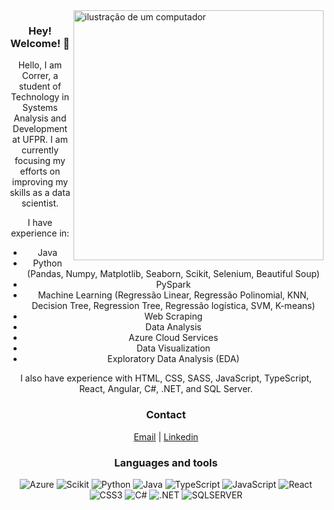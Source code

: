<img src="https://raw.githubusercontent.com/MicaelliMedeiros/micaellimedeiros/master/image/computer-illustration.png" alt="ilustração de um computador" min-width="400px" max-width="400px" width="400px" align="right">
<div style="text-align: center;" align="left">

### Hey! Welcome! 👋 <br>
Hello, I am Correr, a student of Technology in Systems Analysis and Development at UFPR. I am currently focusing my efforts on improving my skills as a data scientist.

I have experience in:

- Java
- Python (Pandas, Numpy, Matplotlib, Seaborn, Scikit, Selenium, Beautiful Soup)
- PySpark
- Machine Learning (Regressão Linear, Regressão Polinomial, KNN, Decision Tree, Regression Tree, Regressão logística, SVM, K-means)
- Web Scraping
- Data Analysis
- Azure Cloud Services
- Data Visualization
- Exploratory Data Analysis (EDA)

I also have experience with HTML, CSS, SASS, JavaScript, TypeScript, React, Angular, C#, .NET, and SQL Server.

  
### Contact
  [Email](mailto:rafael_correr@hotmail.com)  |
  [Linkedin](https://www.linkedin.com/in/rafael-fernando-correr/)
  
### Languages ​​and tools

![Azure](https://img.shields.io/badge/microsoft%20azure-0089D6?style=for-the-badge&logo=microsoft-azure&logoColor=white)
![Scikit](https://img.shields.io/badge/scikit_learn-F7931E?style=for-the-badge&logo=scikit-learn&logoColor=white)
![Python](https://img.shields.io/badge/Python-FFD43B?style=for-the-badge&logo=python&logoColor=blue)
![Java](https://img.shields.io/badge/java-%23ED8B00.svg?style=for-the-badge&logo=openjdk&logoColor=white)
![TypeScript](https://img.shields.io/badge/typescript-3178C6.svg?style=for-the-badge&logo=typescript&logoColor=white)
![JavaScript](https://img.shields.io/badge/javascript-F7DF1E.svg?style=for-the-badge&logo=javascript&logoColor=white)
![React](https://img.shields.io/badge/react-%2320ADD4.svg?style=for-the-badge&logo=react&logoColor=white)
![CSS3](https://img.shields.io/badge/css3-%231572B6.svg?style=for-the-badge&logo=css3&logoColor=white)
![C#](https://img.shields.io/badge/C%23-239120?style=for-the-badge&logo=csharp&logoColor=white)
![.NET](https://img.shields.io/badge/.NET-512BD4?style=for-the-badge&logo=dotnet&logoColor=white)
![SQLSERVER](https://img.shields.io/badge/Microsoft%20SQL%20Server-CC2927?style=for-the-badge&logo=microsoft%20sql%20server&logoColor=white)

</div>

